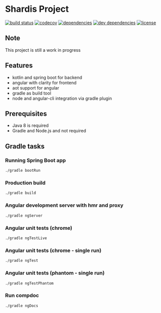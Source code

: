 # Shardis Project

[![build status](https://img.shields.io/travis/shardis/shardis/master.svg)](https://travis-ci.org/shardis/shardis)
[![codecov](https://img.shields.io/codecov/c/github/shardis/shardis/master.svg)](https://codecov.io/gh/shardis/shardis)
[![dependencies](https://img.shields.io/david/shardis/shardis.svg)](https://david-dm.org/shardis/shardis)
[![dev dependencies](https://img.shields.io/david/dev/shardis/shardis.svg)](https://david-dm.org/shardis/shardis)
[![license](https://img.shields.io/github/license/shardis/shardis.svg)](https://github.com/shardis/shardis)

## Note

This project is still a work in progress

## Features

* kotlin and spring boot for backend
* angular with clarity for frontend
* aot support for angular
* gradle as build tool
* node and angular-cli integration via gradle plugin

## Prerequisites

* Java 8 is required
* Gradle and Node.js and not required

## Gradle tasks

### Running Spring Boot app
```
./gradle bootRun 
```

### Production build
```
./gradle build 
```

### Angular development server with hmr and proxy
```
./gradle ngServer 
```

### Angular unit tests (chrome)
```
./gradle ngTestLive
```

### Angular unit tests (chrome - single run)
```
./gradle ngTest 
```

### Angular unit tests (phantom - single run)
```
./gradle ngTestPhantom
```

### Run compdoc
```
./gradle ngDocs
```



